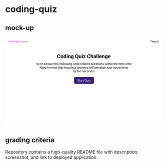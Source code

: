 # coding-quiz


## mock-up
![mock-up](./assets/images/mock-up.gif)

## grading criteria
Repository contains a high-quality README file with description, screenshot, and link to deployed application.

